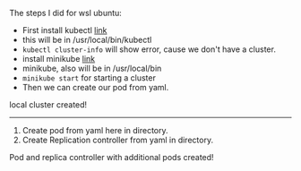 The steps I did for wsl ubuntu:

- First install kubectl [link](https://kubernetes.io/docs/tasks/tools/install-kubectl-linux/)
- this will be in /usr/local/bin/kubectl
- `kubectl cluster-info` will show error, cause we don't have a cluster.
- install minikube [link](https://minikube.sigs.k8s.io/docs/start/)
- minikube, also will be in /usr/local/bin
- `minikube start` for starting a cluster
- Then we can create our pod from yaml.

local cluster created!

-----
1. Create pod from yaml here in directory.
2. Create Replication controller from yaml in directory.

Pod and replica controller with additional pods created!
